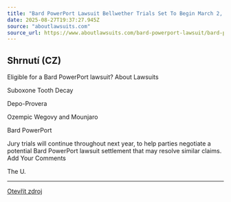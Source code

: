 ```yaml
---
title: "Bard PowerPort Lawsuit Bellwether Trials Set To Begin March 2, 2026"
date: 2025-08-27T19:37:27.945Z
source: "aboutlawsuits.com"
source_url: https://www.aboutlawsuits.com/bard-powerport-lawsuit/bard-powerport-lawsuit-bellwether-trials-march-2-2026/
---
```


## Shrnutí (CZ)
Eligible for a Bard PowerPort lawsuit? About Lawsuits

Suboxone Tooth Decay

Depo-Provera

Ozempic Wegovy and Mounjaro

Bard PowerPort

Jury trials will continue throughout next year, to help parties negotiate a potential Bard PowerPort lawsuit settlement that may resolve similar claims. Add Your Comments

The U.

---

[Otevřít zdroj](https://www.aboutlawsuits.com/bard-powerport-lawsuit/bard-powerport-lawsuit-bellwether-trials-march-2-2026/)
